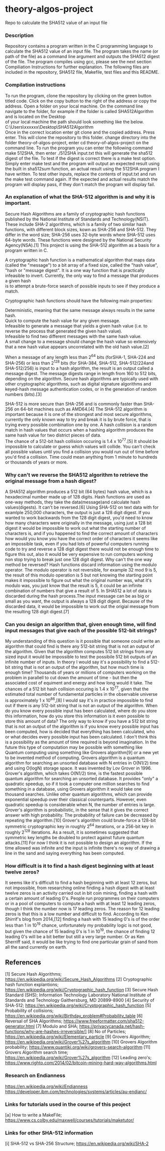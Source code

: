  # theory-algos-project
Repo to calculate the SHA512 value of an input file


   ### Description
   Repository contains a program written in the C programming language to calculate the SHA512 value of an input file. The program takes the name (or path of the file)
   as a command line argument and outputs the SHA512 digest of the file. The program compiles using gcc, please see the next section Compiliation Instructions for
   further explanation. 
   The following files are included in the repository, SHA512 file, Makefile, test files and this README.


   ### Compilation instructions
   To run the program, clone the repository by clicking on the green button titled code. Click on the copy button to the right of the address or copy the address.
   Open a folder on your local machine. On the command line navigate to the folder, for example if the folder is called SHA512Algorithm and is located on the Desktop        
of your local machine the path should look something like the below.<br>
   C:\Users\xxxxxx\Desktop\SHA512Algorithm<br>
   Once in the correct location enter git clone and the copied address. Press enter. This will clone the repository to this folder.
   change directory into the folder theory-of-algos-project, enter cd theory-of-algos-project on the command line. To run the program you can enter the following 
   command make 512SHA, then enter ./512SHA input.txt this will generate the sha512 digest of the file. To test if the digest is correct there is a make test option.
   Simply enter make test and the program will output an expected result using the built in sha512sum function, an actual result using the 512SHA program I have written. To test other inputs, replace the contents of input.txt and run the make test command again.
   If the expected and actual results match the program will display pass, if they don't match the program will display fail. 
   

   ### An explanation of what the SHA-512 algorithm is and why it is important.
   Secure Hash Algorithms are a family of cryptographic hash functions published by the National Institute of Standards and Technology(NSIT). 
   These include SHA-2 algorithms, which is a family of two similar hash functions, with different block sizes, kown as SHA-256 and SHA-512. 
   They differ in the word size; SHA-256 uses 32-byte words where SHA-512 uses 64-byte words. These functions were designed by the National Security Agency(NSA).[1]
   This project is using the SHA-512 algorithm as a basis for a program written in C.

   A cryptographic hash function is a mathematical algorithm that maps data (called the "message") to a bit array of a fixed size, called the "hash value", 
   "hash or "message digest". It is a one way function that is practically infeasible to invert. Currently, the only way to find a message that produces a given hash                
   is to attempt a brute-force search of possible inputs to see if they produce a match.

   Cryptographic hash functions should have the following main properties:

   Deterministic, meaning that the same message always results in the same hash.<br>
   Quick to compute the hash value for any given message.<br>
   Infeasible to generate a message that yields a given hash value (i.e. to reverse the process that generated the given hash value).<br>
   Infeasible to find two different messages with the same hash value.<br>
   A small change to a message should change the hash value so extensively that a new hash value appears uncorrelated with the old hash value.[2]

   When a message of any length less than 2<sup>64</sup> bits (forSHA-1, SHA-224 and SHA-256) or less than 2<sup>128</sup> bits (for SHA-384, SHA-512, SHA-512/224and SHA-512/256) is
   input to a hash algorithm, the result is an output called a message digest. The message digests range in length from 160 to 512 bits, depending on the algorithm.
   Secure hash algorithms are typically used with other cryptographic algorithms, such as digital signature algorithms and keyed-hash message authentication codes, or 
   in the generation of random numbers (bits).[3]
   
   SHA-512 is more secure than SHA-256 and is commonly faster than SHA-256 on 64-bit machines such as AMD64.[4]
   The SHA-512 algorithm is important because it is one of the strongest and most secure algorithms, currently the only known
   way to try and break it is by brute force, that is trying every possible combination one by one.
   A hash collision is a random match in hash values that occurs when a hashing algorithm produces the same hash value for two district pieces of data.   
   The chance of a 512-bit hash collision occuring is 1.4 x 10<sup>77</sup>.[5]
   It should be impossible to calculate or guess which values will collide. You can't check all possible values until you find a collision you would run out of time before you'd find a collision.
   Time could mean anything from 1 minute to hundreds or thousands of years or more.



    
   ### Why can't we reverse the SHA512 algorithm to retrieve the original message from a hash digest?
   A SHA512 algorithm produces a 512 bit (64 bytes) hash value, which is a hexadecimal number made up of 128 digits.
   Hash functions are used as one-way methods, they take the data(message)and calculate hash values(digests). 
   It can't be reversed.[6]
   Using SHA-512 on text data with for examlple 250,000 characters, the output is just a 128 digit digest. 
   If you wanted to work backwards from the 128 digit digest, you'd need to know how many characters were originally 
   in the message, using just a 128 bit digest it would be impossible to work out what the starting number of characters is, 
   and if you happened to find the correct amount of characters how would you know you have the correct order of characters
   it seems like an impossible task, even if you had lots of powerful computers running code to try and reverse a 128 digit digest 
   there would not be enough time to figure this out, also it would be very expensive to run computers working non stop trying to break just 
   one 128 digit digest. 
   Why can't the one way method be reversed? Hash functions discard information using the modulo operator. The modulo operator is 
   not reversible, for example 32 mod 9 is 5, the result of this modulo operation is 5 but not knowing the starting point makes it impossible
   to figure out what the original number was, what it's modulo was, you just know that the result is 5, it could be an infinite combination of numbers
   that give a result of 5. In SHA512 a lot of data is discarded during the hash process.The input message can be as big or small as you want, 
   the output is always a 128 digit digest. Because of the discarded data, it would be impossible to work out the origial message from the
   resulting 128 digit digest.[7]
   
        
   ### Can you design an algorithm that, given enough time, will find input messages that give each of the possible 512-bit strings?
   My understanding of this question is it possible that someone could write an algorithm that could find is there any 512-bit string that is not an output of the algorithm.
   Given that the algorithm computes 512 bit strings from any sized input it would be impossible to test the possibile 512 bit outputs of an infinite number of inputs. In theory
   I would say it's a possibility to find a 512-bit string that is not an output of the algorithm, but how much time is enough time? Thousands of years or millions of computers working on the problem in parallell to 
   cut down the amount of time - but then the associated cost of equiment and energy and how long would it take. 
   The chances of a 512 bit hash collision occuring is 1.4 x 10<sup>77</sup>, given that the estimated total number of fundamental particles in the observable universe is approximately 1 x 10<sup>86</sup>,[8] I would say it's in practice impossible to find out if 
   there is any 512-bit string that is not an output of the algorithm. When do you know every possible input has been calculated, where do you store this information, how do you store this information is it even possible to store 
   this amount of data? The only way to know if you have a 512 bit string that is not an output of the algorithm is if you know every possible input has been computed, how is decided that everything has been calculated, who or what 
   decides every possible input has been calculated. I don't think this is a possibility as the amount of time required is beyond imagination. In the future this type of computation may be possible with something like Quantum computing
   using something like Grovers algorithm[9] or a new yet to be invented method of computing. Grovers algorithm is a quantum algorithm for searching an unsorted database with
   N entries in O(N1/2) time and using O(logN) storage space. It was invented by Lov Grover in 1996. Grover's algorithm, which takes O(N1/2) time, is the fastest possible quantum algorithm for searching an unsorted database. 
   It provides "only" a quadratic speedup, so if it took a computer one million searches to find something in a database, using Grovers algorithm it would take one thousand searches. Unlike other quantum algorithms, which can provide exponential speedup over their classical counterparts. However, even quadratic speedup is considerable when N, the number of entries is large.
   Grover's algorithm is probabilistic, in the sense that it gives the correct answer with high probability. The probability of failure can be decreased by repeating the algorithm.[10]
   Grover's algorithm could brute-force a 128-bit symmetric cryptographic key in roughly 2<sup>64</sup> iterations, or a 256-bit key in roughly 2<sup>128</sup> iterations. 
   As a result, it is sometimes suggested that symmetric key lengths be doubled to protect against future quantum attacks.[11]
   For now I think it is not possible to design an algorithm. If the
   time allowed was infinite and the input is infinite there's no way of drawing a line in the sand and saying everything has been computed.
   

   ### How difficult is it to find a hash digest beginning with at least twelve zeros?
   It seems like it's  difficult to find a hash beginning with at least 12 zeros, but not impossible, from researching online finding a hash digest with at least twelve zeros is an  activity carried out in bit coin mining, finding a hash with a certain amount of leading 0's.
   People run programmes on their computers or in a pool of computers to compute a hash with at least 12 leading zeros, though I think the number now is 17 leading zeros.
   The reason for 12 leading zeros is that this is a low number and difficult to find. According to Ken Shirrif's blog from 2014,[12] finding a hash with 15 leading 0's is of the order  less than 1 in  10<sup>19</sup> chance, unfortunately my probability logic is not good, 
   but given the chance of 15 leading 0's is 1 in 10<sup>19</sup>, the chance of finding 12 leading 0's will be a bit better but still a very large number. Or as Ken Sherriff said, it would be like trying to find one particular grain of sand from all the sand  currently on earth. 





  ## References
  [1] Secure Hash Algorithms; https://en.wikipedia.org/wiki/Secure_Hash_Algorithms
  [2] Cryptographic hash function explantions; https://en.wikipedia.org/wiki/Cryptographic_hash_function
  [3] Secure Hash Standard (SHS); Information Technology Laboratory National Institute of Standards and Technology Gaithersburg, MD 20899-8900
  [4] Security of SHA-512; https://en.wikipedia.org/wiki/Cryptographic_hash_function
  [5] Probability of collisions; https://en.wikipedia.org/wiki/Birthday_problem#Probability_table
  [6] Reversal of SHA Algorithms; https://www.freeformatter.com/sha512-generator.html
  [7] Modulo and SHA; https://privacycanada.net/hash-functions/why-are-hashes-irreversible/]
  [8] No of Particles; https://en.wikipedia.org/wiki/Elementary_particle
  [9] Grovers Algorithm; https://en.wikipedia.org/wiki/Grover%27s_algorithm
  [10] Grovers Algorithm probability; https://www.quantiki.org/wiki/grovers-search-algorithm
  [11] Grovers Algorithm search time; https://en.wikipedia.org/wiki/Grover%27s_algorithm
  [12] Leading zero's; https://www.righto.com/2014/02/bitcoin-mining-hard-way-algorithms.html
  ### Research on Endianness
  https://en.wikipedia.org/wiki/Endianness
  https://developer.ibm.com/technologies/systems/articles/au-endianc/

  ### Links for tutorials used in the course of this peoject
  [a] How to write a MakeFile; https://www.cs.colby.edu/maxwell/courses/tutorials/maketutor/

  ### Links for other SHA-512 information
  [i] SHA-512 vs SHA-256 Structure; https://en.wikipedia.org/wiki/SHA-2




